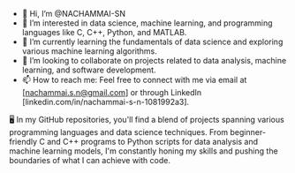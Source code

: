- 👋 Hi, I’m @NACHAMMAI-SN
- 👀 I’m interested in data science, machine learning, and programming languages like C, C++, Python, and MATLAB.
- 🌱 I’m currently learning the fundamentals of data science and exploring various machine learning algorithms.
- 💞️ I’m looking to collaborate on projects related to data analysis, machine learning, and software development.
- 📫 How to reach me: Feel free to connect with me via email at [nachammai.s.n@gmail.com] or through LinkedIn [linkedin.com/in/nachammai-s-n-1081992a3].
  


🖥️ In my GitHub repositories, you'll find a blend of projects spanning various programming languages and data science techniques. 
From beginner-friendly C and C++ programs to Python scripts for data analysis and machine learning models,
I'm constantly honing my skills and pushing the boundaries of what I can achieve with code.
